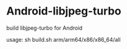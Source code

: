 # Android-libjpeg-turbo
build libjpeg-turbo for Android

usage: sh build.sh arm/arm64/x86/x86_64/all



